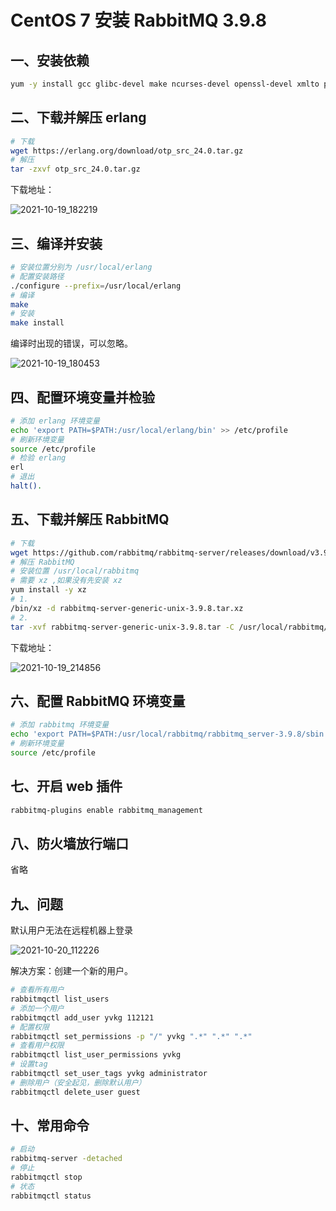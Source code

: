 # CentOS 7 安装 RabbitMQ 3.9.8

## 一、安装依赖

```bash
yum -y install gcc glibc-devel make ncurses-devel openssl-devel xmlto perl wget gtk2-devel binutils-devel
```

## 二、下载并解压 erlang

```bash
# 下载
wget https://erlang.org/download/otp_src_24.0.tar.gz
# 解压
tar -zxvf otp_src_24.0.tar.gz
```

下载地址：

![2021-10-19_182219](https://img.qinweizhao.com/2021/10/2021-10-19_182219.png)

## 三、编译并安装

```bash
# 安装位置分别为 /usr/local/erlang
# 配置安装路径
./configure --prefix=/usr/local/erlang
# 编译
make
# 安装
make install
```

编译时出现的错误，可以忽略。

![2021-10-19_180453](https://img.qinweizhao.com/2021/10/2021-10-19_180453.png)

## 四、配置环境变量并检验

```bash
# 添加 erlang 环境变量
echo 'export PATH=$PATH:/usr/local/erlang/bin' >> /etc/profile
# 刷新环境变量
source /etc/profile
# 检验 erlang
erl
# 退出
halt().
```

## 五、下载并解压 RabbitMQ

```bash
# 下载
wget https://github.com/rabbitmq/rabbitmq-server/releases/download/v3.9.8/rabbitmq-server-generic-unix-3.9.8.tar.xz
# 解压 RabbitMQ 
# 安装位置 /usr/local/rabbitmq
# 需要 xz ,如果没有先安装 xz
yum install -y xz
# 1.
/bin/xz -d rabbitmq-server-generic-unix-3.9.8.tar.xz
# 2.
tar -xvf rabbitmq-server-generic-unix-3.9.8.tar -C /usr/local/rabbitmq/
```

下载地址：

![2021-10-19_214856](https://img.qinweizhao.com/2021/10/2021-10-19_214856.png)

## 六、配置 RabbitMQ 环境变量

```bash
# 添加 rabbitmq 环境变量
echo 'export PATH=$PATH:/usr/local/rabbitmq/rabbitmq_server-3.9.8/sbin' >> /etc/profile
# 刷新环境变量
source /etc/profile
```

## 七、开启 web 插件

```bash
rabbitmq-plugins enable rabbitmq_management
```

## 八、防火墙放行端口

省略

## 九、问题

默认用户无法在远程机器上登录

![2021-10-20_112226](https://img.qinweizhao.com/2021/10/2021-10-20_112226.png)

解决方案：创建一个新的用户。

```bash
# 查看所有用户
rabbitmqctl list_users
# 添加一个用户
rabbitmqctl add_user yvkg 112121
# 配置权限
rabbitmqctl set_permissions -p "/" yvkg ".*" ".*" ".*"
# 查看用户权限
rabbitmqctl list_user_permissions yvkg
# 设置tag
rabbitmqctl set_user_tags yvkg administrator
# 删除用户（安全起见，删除默认用户）
rabbitmqctl delete_user guest
```

## 十、常用命令

```bash
# 启动
rabbitmq-server -detached
# 停止
rabbitmqctl stop
# 状态
rabbitmqctl status
```
